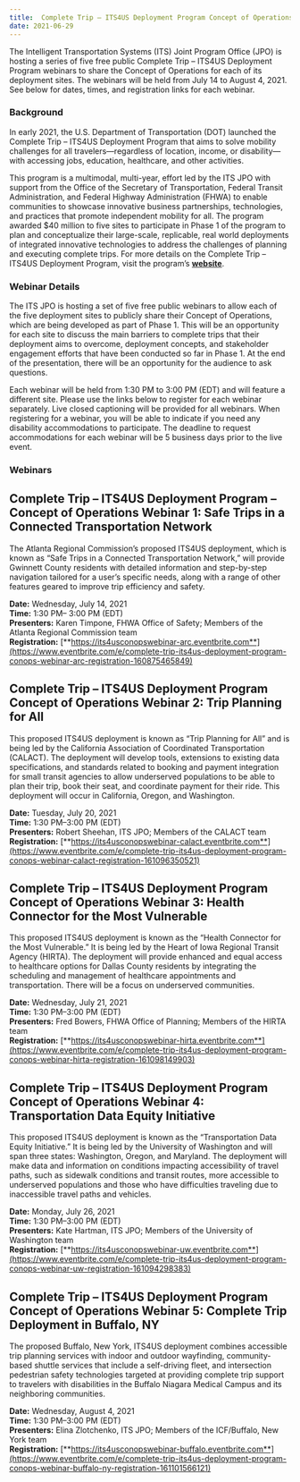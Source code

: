 ```yaml
---
title:  Complete Trip – ITS4US Deployment Program Concept of Operations Webinars
date: 2021-06-29
---
```


The Intelligent Transportation Systems (ITS) Joint Program Office (JPO) is hosting a series of five free public Complete Trip – ITS4US Deployment Program webinars to share the Concept of Operations for each of its deployment sites. The webinars will be held from July 14 to August 4, 2021. See below for dates, times, and registration links for each webinar.

### Background

In early 2021, the U.S. Department of Transportation (DOT) launched the Complete Trip – ITS4US Deployment Program that aims to solve mobility challenges for all travelers—regardless of location, income, or disability—with accessing jobs, education, healthcare, and other activities.

This program is a multimodal, multi-year, effort led by the ITS JPO with support from the Office of the Secretary of Transportation, Federal Transit Administration, and Federal Highway Administration (FHWA) to enable communities to showcase innovative business partnerships, technologies, and practices that promote independent mobility for all. The program awarded $40 million to five sites to participate in Phase 1 of the program to plan and conceptualize their large-scale, replicable, real world deployments of integrated innovative technologies to address the challenges of planning and executing complete trips. For more details on the Complete Trip – ITS4US Deployment Program, visit the program’s [**website**](https://www.its.dot.gov/its4us/index.htm).

### Webinar Details

The ITS JPO is hosting a set of five free public webinars to allow each of the five deployment sites to publicly share their Concept of Operations, which are being developed as part of Phase 1. This will be an opportunity for each site to discuss the main barriers to complete trips that their deployment aims to overcome, deployment concepts, and stakeholder engagement efforts that have been conducted so far in Phase 1. At the end of the presentation, there will be an opportunity for the audience to ask questions.

Each webinar will be held from 1:30 PM to 3:00 PM (EDT) and will feature a different site. Please use the links below to register for each webinar separately. Live closed captioning will be provided for all webinars. When registering for a webinar, you will be able to indicate if you need any disability accommodations to participate. The deadline to request accommodations for each webinar will be 5 business days prior to the live event.

### Webinars 

## Complete Trip – ITS4US Deployment Program – Concept of Operations Webinar 1: Safe Trips in a Connected Transportation Network

The Atlanta Regional Commission’s proposed ITS4US deployment, which is known as “Safe Trips in a Connected Transportation Network,” will provide Gwinnett County residents with detailed information and step-by-step navigation tailored for a user’s specific needs, along with a range of other features geared to improve trip efficiency and safety.

**Date:** Wednesday, July 14, 2021  
**Time:** 1:30 PM– 3:00 PM (EDT)  
**Presenters:** Karen Timpone, FHWA Office of Safety; Members of the Atlanta Regional Commission team  
**Registration:** [**https://its4usconopswebinar-arc.eventbrite.com**](https://www.eventbrite.com/e/complete-trip-its4us-deployment-program-conops-webinar-arc-registration-160875465849)

## Complete Trip – ITS4US Deployment Program Concept of Operations Webinar 2: Trip Planning for All

This proposed ITS4US deployment is known as “Trip Planning for All” and is being led by the California Association of Coordinated Transportation (CALACT). The deployment will develop tools, extensions to existing data specifications, and standards related to booking and payment integration for small transit agencies to allow underserved populations to be able to plan their trip, book their seat, and coordinate payment for their ride. This deployment will occur in California, Oregon, and Washington.

**Date:** Tuesday, July 20, 2021  
**Time:** 1:30 PM–3:00 PM (EDT)  
**Presenters:** Robert Sheehan, ITS JPO; Members of the CALACT team  
**Registration:** [**https://its4usconopswebinar-calact.eventbrite.com**](https://www.eventbrite.com/e/complete-trip-its4us-deployment-program-conops-webinar-calact-registration-161096350521)

## Complete Trip – ITS4US Deployment Program Concept of Operations Webinar 3: Health Connector for the Most Vulnerable

This proposed ITS4US deployment is known as the “Health Connector for the Most Vulnerable.” It is being led by the Heart of Iowa Regional Transit Agency (HIRTA). The deployment will provide enhanced and equal access to healthcare options for Dallas County residents by integrating the scheduling and management of healthcare appointments and transportation. There will be a focus on underserved communities.

**Date:** Wednesday, July 21, 2021  
**Time:** 1:30 PM–3:00 PM (EDT)  
**Presenters:** Fred Bowers, FHWA Office of Planning; Members of the HIRTA team  
**Registration:** [**https://its4usconopswebinar-hirta.eventbrite.com**](https://www.eventbrite.com/e/complete-trip-its4us-deployment-program-conops-webinar-hirta-registration-161098149903)

## Complete Trip – ITS4US Deployment Program Concept of Operations Webinar 4: Transportation Data Equity Initiative

This proposed ITS4US deployment is known as the “Transportation Data Equity Initiative.” It is being led by the University of Washington and will span three states: Washington, Oregon, and Maryland. The deployment will make data and information on conditions impacting accessibility of travel paths, such as sidewalk conditions and transit routes, more accessible to underserved populations and those who have difficulties traveling due to inaccessible travel paths and vehicles.

**Date:** Monday, July 26, 2021  
**Time:** 1:30 PM–3:00 PM (EDT)  
**Presenters:** Kate Hartman, ITS JPO; Members of the University of Washington team  
**Registration:** [**https://its4usconopswebinar-uw.eventbrite.com**](https://www.eventbrite.com/e/complete-trip-its4us-deployment-program-conops-webinar-uw-registration-161094298383)

## Complete Trip – ITS4US Deployment Program Concept of Operations Webinar 5: Complete Trip Deployment in Buffalo, NY

The proposed Buffalo, New York, ITS4US deployment combines accessible trip planning services with indoor and outdoor wayfinding, community-based shuttle services that include a self-driving fleet, and intersection pedestrian safety technologies targeted at providing complete trip support to travelers with disabilities in the Buffalo Niagara Medical Campus and its neighboring communities.

**Date:** Wednesday, August 4, 2021  
**Time:** 1:30 PM–3:00 PM (EDT)  
**Presenters:** Elina Zlotchenko, ITS JPO; Members of the ICF/Buffalo, New York team  
**Registration:** [**https://its4usconopswebinar-buffalo.eventbrite.com**](https://www.eventbrite.com/e/complete-trip-its4us-deployment-program-conops-webinar-buffalo-ny-registration-161101566121)
